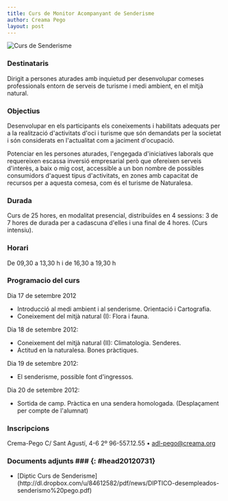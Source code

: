 ```yaml
---
title: Curs de Monitor Acompanyant de Senderisme
author: Creama Pego
layout: post
---
```


<img src="http://dl.dropbox.com/u/84612582/images/news/20120731_curs_senderisme.jpg" alt="Curs de Senderisme" class="inline-image">

### Destinataris
Dirigit a persones aturades amb inquietud per desenvolupar comeses professionals entorn de serveis de turisme i medi ambient, en el mitjà natural.

### Objectius
Desenvolupar en els participants els coneixements i habilitats adequats per a la realització d'activitats d'oci i turisme que són demandats per la societat i són considerats en l'actualitat com a jaciment d'ocupació.

Potenciar en les persones aturades, l'engegada d'iniciatives laborals que requereixen escassa inversió empresarial
però que ofereixen serveis d'interès, a baix o mig cost, accessible a un bon nombre de possibles consumidors d'aquest tipus d'activitats, en zones amb capacitat de recursos per a aquesta comesa, com és el turisme de Naturalesa.

### Durada

Curs de 25 hores, en modalitat presencial, distribuïdes en 4 sessions: 3 de 7 hores de durada per a cadascuna d'elles i una final de 4 hores. (Curs intensiu).

### Horari

De 09,30 a 13,30 h i de 16,30 a 19,30 h

### Programacio del curs

Dia 17 de setembre 2012

* Introducció al medi ambient i al senderisme. Orientació i Cartografia.
* Coneixement del mitjà natural (I): Flora i fauna.

Dia 18 de setembre 2012:

* Coneixement del mitjà natural (II): Climatologia. Senderes.
* Actitud en la naturalesa. Bones pràctiques.

Dia 19 de setembre 2012:

* El senderisme, possible font d'ingressos.

Dia 20 de setembre 2012:

* Sortida de camp. Pràctica en una sendera homologada. (Desplaçament per compte de l'alumnat)

### Inscripcions

Crema-Pego
C/ Sant Agustí, 4-6 2º
96-557.12.55 • adl-pego@creama.org

### Documents adjunts ### {: #head20120731}
<ul>
<li class="file-pdf" markdown="1">[Diptic Curs de Senderisme](http://dl.dropbox.com/u/84612582/pdf/news/DIPTICO-desempleados-senderismo%20pego.pdf)</li>
</ul>